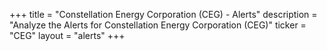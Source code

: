 +++
title = "Constellation Energy Corporation (CEG) - Alerts"
description = "Analyze the Alerts for Constellation Energy Corporation (CEG)"
ticker = "CEG"
layout = "alerts"
+++

